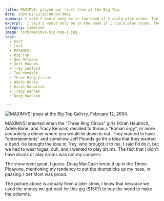 ```yaml
---
title: MAXIMVS! played our first show at the Big Top.
date: 2004-02-12T20:00:00.000Z
summary: I said I would only be in the band if I could play drums. The thing is, I didn't know how to play drums.
excerpt:  I said I would only be in the band if I could play drums. The thing is, I didn't know how to play drums.
category: timeline
image: rock/maximvs-big-top-1.jpg
tags:
  - post 
  - rock
  - MAXIMVS!
  - Big Top
  - New Orleans
  - Jeff Pounds
  - Trey Ledford
  - Tad Mondale
  - Three Ring Circus
  - Adele Borie
  - Kirah Haubrich
  - Tracy Kennan
  - Doug MacCash

---
```


![MAXIMVS! plays at the Big Top Gallery, February 12, 2004.](/static/img/rock/maximvs-big-top-1.jpg)

MAXIMVS! staarted when the "Three Ring Circus" girls (Kirah Haubrich, Adele Borie, and Tracy Kennan) decided to throw a "Roman orgy", or more accurately a dinner where you would lie down to eat.  They wanted to have "entertainments" and somehow Jeff Pounds go tht e idea that they wanted a band. He brought the idea to Trey, who brought it to me. I said I'd do it, but we had to wear togas, duh, and I wanted to play drums. The fact that I didn't have drums or play drums was not my concern.

The show went great, I guess. Doug MacCash wrote it up in the Times-Picayune, mentioning my tendency to put the drumsticks up my nose, in passing. I bet Mom was proud.

The picture above is actually from a later show, I know that because we used the money we got paid for this gig ($150?) to buy the wood to make the columns.
